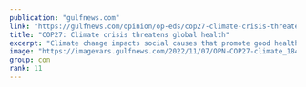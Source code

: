 ```yaml
---
publication: "gulfnews.com"
link: "https://gulfnews.com/opinion/op-eds/cop27-climate-crisis-threatens-global-health-1.91797058"
title: "COP27: Climate crisis threatens global health"
excerpt: "Climate change impacts social causes that promote good health, like sustainable livelihood"
image: "https://imagevars.gulfnews.com/2022/11/07/OPN-COP27-climate_18451c67296_medium.jpg"
group: con
rank: 11
---
```

